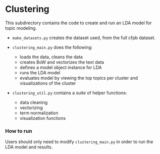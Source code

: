# Clustering

This subdirectory contains the code to create and run an LDA model for topic modeling.

- `make_datasets.py` creates the dataset used, from the full cfpb dataset. 

- `clustering_main.py` does the following: 
    - loads the data, cleans the data
    - creates BoW and vectorizes the text data
    - defines a model object instance for LDA
    - runs the LDA model
    - evaluates model by viewing the top topics per cluster and visualizations of the cluster

- `clustering_util.py` contains a suite of helper functions:
    - data cleaning 
    - vectorizing
    - term normalization
    - visualization functions

### How to run

Users should only need to modify `clustering_main.py` in order to run the LDA model and results.

